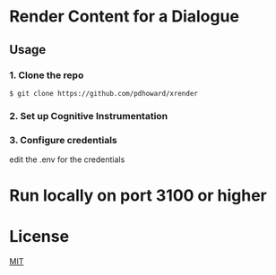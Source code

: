 
# Render Content for a Dialogue

## Usage

### 1. Clone the repo
```
$ git clone https://github.com/pdhoward/xrender
```

### 2. Set up Cognitive Instrumentation 

### 3. Configure credentials
edit the .env for the credentials

# Run locally on port 3100 or higher


# License
[MIT](LICENSE)
